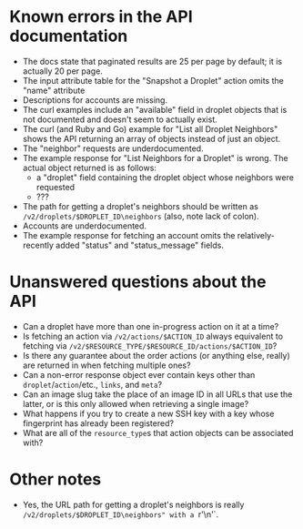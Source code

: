 # Known errors in the API documentation

- The docs state that paginated results are 25 per page by default; it is
  actually 20 per page.
- The input attribute table for the "Snapshot a Droplet" action omits the
  "name" attribute
- Descriptions for accounts are missing.
- The curl examples include an "available" field in droplet objects that is not
  documented and doesn't seem to actually exist.
- The curl (and Ruby and Go) example for "List all Droplet Neighbors" shows the
  API returning an array of objects instead of just an object.
- The "neighbor" requests are underdocumented.
- The example response for "List Neighbors for a Droplet" is wrong.  The actual
  object returned is as follows:
    - a "droplet" field containing the droplet object whose neighbors were
      requested
    - ???
- The path for getting a droplet's neighbors should be written as
  `/v2/droplets/$DROPLET_ID\neighbors` (also, note lack of colon).
- Accounts are underdocumented.
- The example response for fetching an account omits the relatively-recently
  added "status" and "status_message" fields.

# Unanswered questions about the API

- Can a droplet have more than one in-progress action on it at a time?
- Is fetching an action via `/v2/actions/$ACTION_ID` always equivalent to
  fetching via `/v2/$RESOURCE_TYPE/$RESOURCE_ID/actions/$ACTION_ID`?
- Is there any guarantee about the order actions (or anything else, really) are
  returned in when fetching multiple ones?
- Can a non-error response object ever contain keys other than
  `droplet`/`action`/etc., `links`, and `meta`?
- Can an image slug take the place of an image ID in all URLs that use the
  latter, or is this only allowed when retrieving a single image?
- What happens if you try to create a new SSH key with a key whose fingerprint
  has already been registered?
- What are all of the `resource_type`s that action objects can be associated
  with?

# Other notes

- Yes, the URL path for getting a droplet's neighbors is really
  `/v2/droplets/$DROPLET_ID\neighbors" with a `r'\n'`.
